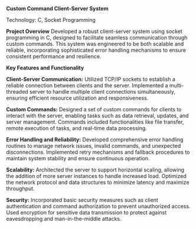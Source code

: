 **Custom Command Client-Server System**

Technology: C, Socket Programming

**Project Overview**
Developed a robust client-server system using socket programming in C, designed to facilitate seamless communication through custom commands. This system was engineered to be both scalable and reliable, incorporating sophisticated error handling mechanisms to ensure consistent performance and resilience.

**Key Features and Functionality**

**Client-Server Communication:**
    Utilized TCP/IP sockets to establish a reliable connection between clients and the server.
    Implemented a multi-threaded server to handle multiple client connections simultaneously, ensuring efficient resource utilization and responsiveness.
    
**Custom Commands:**
  Designed a set of custom commands for clients to interact with the server, enabling tasks such as data retrieval, updates, and server management.
  Commands included functionalities like file transfer, remote execution of tasks, and real-time data processing.


**Error Handling and Reliability:**
  Developed comprehensive error handling routines to manage network issues, invalid commands, and unexpected disconnections.
  Implemented retry mechanisms and fallback procedures to maintain system stability and ensure continuous operation.

**Scalability:**
  Architected the server to support horizontal scaling, allowing the addition of more server instances to handle increased load.
  Optimized the network protocol and data structures to minimize latency and maximize throughput.
  
**Security:**
  Incorporated basic security measures such as client authentication and command authorization to prevent unauthorized access.
  Used encryption for sensitive data transmission to protect against eavesdropping and man-in-the-middle attacks.

